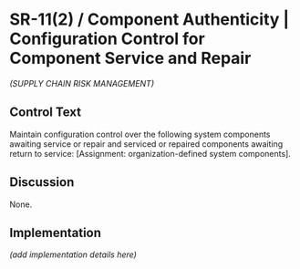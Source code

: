 # SR-11(2) / Component Authenticity | Configuration Control for Component Service and Repair

_(SUPPLY CHAIN RISK MANAGEMENT)_

## Control Text

Maintain configuration control over the following system components awaiting service or repair and serviced or repaired components awaiting return to service: [Assignment: organization-defined system components].

## Discussion

None.

## Implementation

_(add implementation details here)_